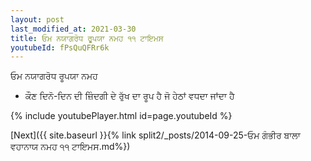 ```yaml
---
layout: post
last_modified_at: 2021-03-30
title: ਓਮ ਨਯਾਗਰੋਧ ਰੂਪਯਾ ਨਮਹ ੧੧ ਟਾਇਮਸ
youtubeId: fPsQuQFRr6k
---
```

 
 
 ਓਮ ਨਯਾਗਰੋਧ ਰੂਪਯਾ ਨਮਹ  
 
 -  ਕੌਣ ਦਿਨੋ-ਦਿਨ ਦੀ ਜ਼ਿੰਦਗੀ ਦੇ ਰੁੱਖ ਦਾ ਰੂਪ ਹੈ ਜੋ ਹੇਠਾਂ ਵਧਦਾ ਜਾਂਦਾ ਹੈ 
 
  
 
  
 
 
 
 
 
 


{% include youtubePlayer.html id=page.youtubeId %}
 
[Next]({{ site.baseurl }}{% link  split2/_posts/2014-09-25-ਓਮ ਗੰਭੀਰ ਬਾਲਾ ਵਹਾਨਾਯ ਨਮਹ ੧੧ ਟਾਇਮਸ.md%})
 
